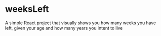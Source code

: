 # weeksLeft
A simple React project that visually shows you how many weeks you have left, given your age and how many years you intent to live

